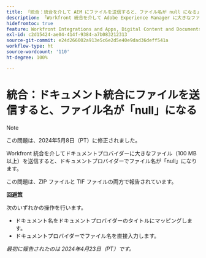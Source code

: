 ```yaml
---
title: 「統合：統合を介して AEM にファイルを送信すると、ファイル名が null になる」
description: 「Workfront 統合を介して Adobe Experience Manager に大きなファイル（100 MB 以上）を送信すると、AEM でファイル名が null になります。」
hidefromtoc: true
feature: Workfront Integrations and Apps, Digital Content and Documents
exl-id: c2d15424-ae04-414f-9384-a7b083212313
source-git-commit: e24d266002a913e5c6e2d5e40e9dad36deff541a
workflow-type: ht
source-wordcount: '110'
ht-degree: 100%

---
```


# 統合：ドキュメント統合にファイルを送信すると、ファイル名が「null」になる

>[!NOTE]
>
>この問題は、2024年5月8日（PT）に修正されました。

Workfront 統合を介してドキュメントプロバイダーに大きなファイル（100 MB 以上）を送信すると、ドキュメントプロバイダーでファイル名が「null」になります。

この問題は、ZIP ファイルと TIF ファイルの両方で報告されています。

**回避策**

次のいずれかの操作を行います。

* ドキュメント名をドキュメントプロバイダーのタイトルにマッピングします。
* ドキュメントプロバイダーでファイル名を直接入力します。

_最初に報告されたのは 2024年4月23日（PT）です。_

